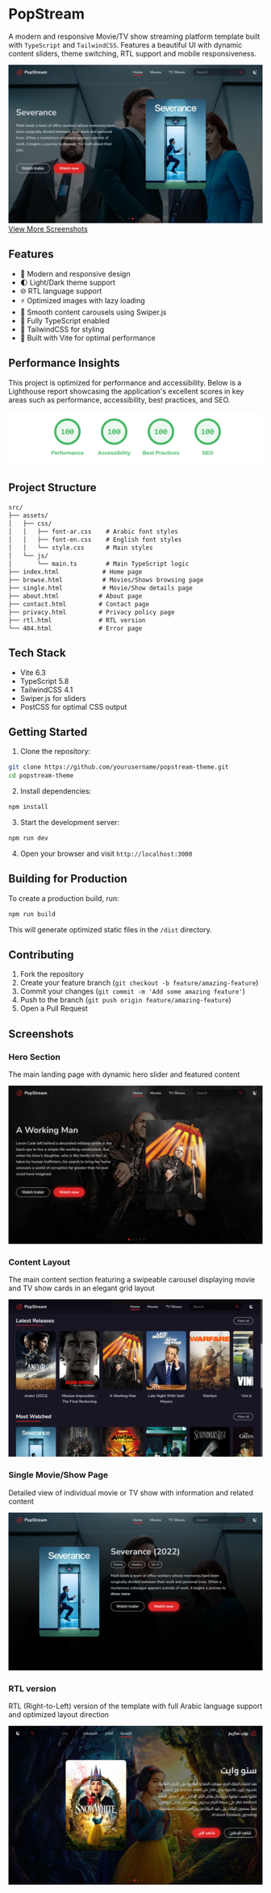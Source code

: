 # PopStream

A modern and responsive Movie/TV show streaming platform template built with `TypeScript` and `TailwindCSS`. Features a beautiful UI with dynamic content sliders, theme switching, RTL support and mobile responsiveness.

![PopStream Demo](screenshots/hero.png)
[View More Screenshots](#screenshots)

## Features

- 🎨 Modern and responsive design
- 🌓 Light/Dark theme support
- 🌐 RTL language support
- ⚡️ Optimized images with lazy loading
- 🔄 Smooth content carousels using Swiper.js
- 🎯 Fully TypeScript enabled
- 🎨 TailwindCSS for styling
- 🚀 Built with Vite for optimal performance

## Performance Insights

This project is optimized for performance and accessibility. Below is a Lighthouse report showcasing the application's excellent scores in key areas such as performance, accessibility, best practices, and SEO.

![Lighthouse Report](lighthouse.svg)

## Project Structure

```
src/
├── assets/
│   ├── css/
│   │   ├── font-ar.css    # Arabic font styles
│   │   ├── font-en.css    # English font styles
│   │   └── style.css      # Main styles
│   └── js/
│       └── main.ts        # Main TypeScript logic
├── index.html            # Home page
├── browse.html           # Movies/Shows browsing page
├── single.html           # Movie/Show details page
├── about.html           # About page
├── contact.html         # Contact page
├── privacy.html         # Privacy policy page
├── rtl.html             # RTL version
└── 404.html             # Error page
```

## Tech Stack

- Vite 6.3
- TypeScript 5.8
- TailwindCSS 4.1
- Swiper.js for sliders
- PostCSS for optimal CSS output

## Getting Started

1. Clone the repository:

```bash
git clone https://github.com/yourusername/popstream-theme.git
cd popstream-theme
```

2. Install dependencies:

```bash
npm install
```

3. Start the development server:

```bash
npm run dev
```

4. Open your browser and visit `http://localhost:3000`

## Building for Production

To create a production build, run:

```bash
npm run build
```

This will generate optimized static files in the `/dist` directory.

## Contributing

1. Fork the repository
2. Create your feature branch (`git checkout -b feature/amazing-feature`)
3. Commit your changes (`git commit -m 'Add some amazing feature'`)
4. Push to the branch (`git push origin feature/amazing-feature`)
5. Open a Pull Request

## Screenshots

### Hero Section

The main landing page with dynamic hero slider and featured content

![Alternative Hero](screenshots/hero%202.png)

### Content Layout

The main content section featuring a swipeable carousel displaying movie and TV show cards in an elegant grid layout

![Content Layout](screenshots/body.png)

### Single Movie/Show Page

Detailed view of individual movie or TV show with information and related content

![Single Page](screenshots/single.png)

### RTL version

RTL (Right-to-Left) version of the template with full Arabic language support and optimized layout direction

![Single Page](screenshots/rtl.png)
